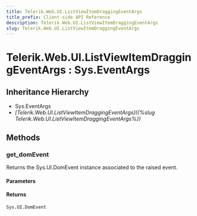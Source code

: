 ```yaml
---
title: Telerik.Web.UI.ListViewItemDraggingEventArgs
title_prefix: Client-side API Reference
description: Telerik.Web.UI.ListViewItemDraggingEventArgs
slug: Telerik.Web.UI.ListViewItemDraggingEventArgs
---
```


# Telerik.Web.UI.ListViewItemDraggingEventArgs : Sys.EventArgs

## Inheritance Hierarchy

* Sys.EventArgs
* *[Telerik.Web.UI.ListViewItemDraggingEventArgs]({%slug Telerik.Web.UI.ListViewItemDraggingEventArgs%})*


## Methods

### get_domEvent

Returns the Sys.UI.DomEvent instance associated to the raised event.

#### Parameters

#### Returns

`Sys.UI.DomEvent`

